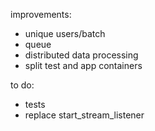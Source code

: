 improvements:
- unique users/batch
- queue
- distributed data processing
- split test and app containers

to do:
- tests
- replace start_stream_listener